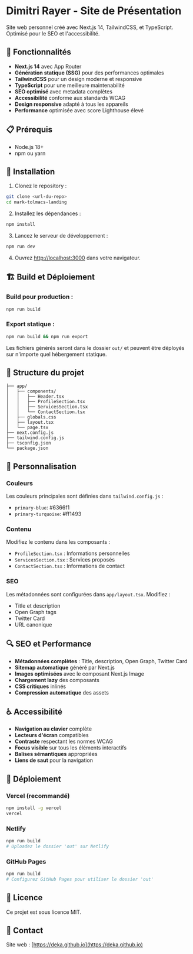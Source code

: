 # Dimitri Rayer - Site de Présentation

Site web personnel créé avec Next.js 14, TailwindCSS, et TypeScript. Optimisé pour le SEO et l'accessibilité.

## 🚀 Fonctionnalités

- **Next.js 14** avec App Router
- **Génération statique (SSG)** pour des performances optimales
- **TailwindCSS** pour un design moderne et responsive
- **TypeScript** pour une meilleure maintenabilité
- **SEO optimisé** avec metadata complètes
- **Accessibilité** conforme aux standards WCAG
- **Design responsive** adapté à tous les appareils
- **Performance** optimisée avec score Lighthouse élevé

## 📋 Prérequis

- Node.js 18+ 
- npm ou yarn

## 🔧 Installation

1. Clonez le repository :
```bash
git clone <url-du-repo>
cd mark-tolmacs-landing
```

2. Installez les dépendances :
```bash
npm install
```

3. Lancez le serveur de développement :
```bash
npm run dev
```

4. Ouvrez [http://localhost:3000](http://localhost:3000) dans votre navigateur.

## 🏗️ Build et Déploiement

### Build pour production :
```bash
npm run build
```

### Export statique :
```bash
npm run build && npm run export
```

Les fichiers générés seront dans le dossier `out/` et peuvent être déployés sur n'importe quel hébergement statique.

## 📁 Structure du projet

```
├── app/
│   ├── components/
│   │   ├── Header.tsx
│   │   ├── ProfileSection.tsx
│   │   ├── ServicesSection.tsx
│   │   └── ContactSection.tsx
│   ├── globals.css
│   ├── layout.tsx
│   └── page.tsx
├── next.config.js
├── tailwind.config.js
├── tsconfig.json
└── package.json
```

## 🎨 Personnalisation

### Couleurs
Les couleurs principales sont définies dans `tailwind.config.js` :
- `primary-blue`: #6366f1
- `primary-turquoise`: #ff1493

### Contenu
Modifiez le contenu dans les composants :
- `ProfileSection.tsx` : Informations personnelles
- `ServicesSection.tsx` : Services proposés
- `ContactSection.tsx` : Informations de contact

### SEO
Les métadonnées sont configurées dans `app/layout.tsx`. Modifiez :
- Title et description
- Open Graph tags
- Twitter Card
- URL canonique

## 🔍 SEO et Performance

- **Métadonnées complètes** : Title, description, Open Graph, Twitter Card
- **Sitemap automatique** généré par Next.js
- **Images optimisées** avec le composant Next.js Image
- **Chargement lazy** des composants
- **CSS critiques** inlinés
- **Compression automatique** des assets

## ♿ Accessibilité

- **Navigation au clavier** complète
- **Lecteurs d'écran** compatibles
- **Contraste** respectant les normes WCAG
- **Focus visible** sur tous les éléments interactifs
- **Balises sémantiques** appropriées
- **Liens de saut** pour la navigation

## 🚀 Déploiement

### Vercel (recommandé)
```bash
npm install -g vercel
vercel
```

### Netlify
```bash
npm run build
# Uploadez le dossier 'out' sur Netlify
```

### GitHub Pages
```bash
npm run build
# Configurez GitHub Pages pour utiliser le dossier 'out'
```

## 📝 Licence

Ce projet est sous licence MIT.

## 🤝 Contact

Site web : [https://deka.github.io](https://deka.github.io) 